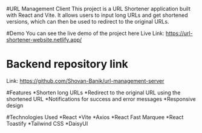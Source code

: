 #URL Management Client
This project is a URL Shortener application built with React and Vite. It allows users to input long URLs and get shortened versions, which can then be used to redirect to the original URLs.

#Demo
You can see the live demo of the project here
Live Link: https://url-shortener-website.netlify.app/

# Backend repository link 
Link: https://github.com/Shovan-Banik/url-management-server

#Features
*Shorten long URLs
*Redirect to the original URL using the shortened URL
*Notifications for success and error messages
*Responsive design

#Technologies Used
*React
*Vite
*Axios
*React Fast Marquee
*React Toastify
*Tailwind CSS
*DaisyUI
